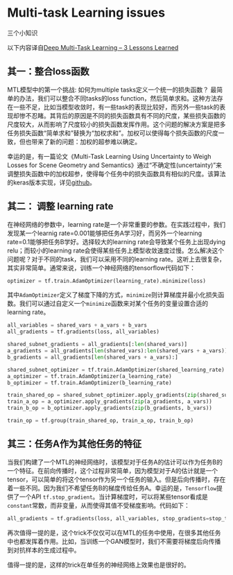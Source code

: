 # Multi-task Learning issues

三个小知识

以下内容译自[Deep Multi-Task Learning – 3 Lessons Learned](https://engineering.taboola.com/deep-multi-task-learning-3-lessons-learned/)

## 其一：整合loss函数

MTL模型中的第一个挑战: 如何为multiple tasks定义一个统一的损失函数？
最简单的办法，我们可以整合不同tasks的loss function，然后简单求和。这种方法存在一些不足，比如当模型收敛时，有一些task的表现比较好，而另外一些task的表现却惨不忍睹。其背后的原因是不同的损失函数具有不同的尺度，某些损失函数的尺度较大，从而影响了尺度较小的损失函数发挥作用。这个问题的解决方案是把多任务损失函数“简单求和”替换为“加权求和”。加权可以使得每个损失函数的尺度一致，但也带来了新的问题：加权的超参难以确定。

幸运的是，有一篇论文《Multi-Task Learning Using Uncertainty to Weigh Losses for Scene Geometry and Semantics》通过“不确定性(uncertainty)”来调整损失函数中的加权超参，使得每个任务中的损失函数具有相似的尺度。该算法的keras版本实现，详见[github](https://github.com/yaringal/multi-task-learning-example/blob/master/multi-task-learning-example.ipynb)。

## 其二： 调整 learning rate

在神经网络的参数中，learning rate是一个非常重要的参数。在实践过程中，我们发现某一个learnig rate=0.001能够把任务A学习好，而另外一个learning rate=0.1能够把任务B学好。选择较大的learning rate会导致某个任务上出现dying relu；而较小的learning rate会使得某些任务上模型收敛速度过慢。怎么解决这个问题呢？对于不同的task，我们可以采用不同的learning rate。这听上去很复杂，其实非常简单。通常来说，训练一个神经网络的tensorflow代码如下：

```python
optimizer = tf.train.AdamOptimizer(learning_rate).minimize(loss)
```

其中`AdamOptimizer`定义了梯度下降的方式，`minimize`则计算梯度并最小化损失函数。我们可以通过自定义一个`minimize`函数来对某个任务的变量设置合适的learning rate。

```python
all_variables = shared_vars + a_vars + b_vars
all_gradients = tf.gradients(loss, all_variables)

shared_subnet_gradients = all_gradients[:len(shared_vars)]
a_gradients = all_gradients[len(shared_vars):len(shared_vars + a_vars)]
b_gradients = all_gradients[len(shared_vars + a_vars):]

shared_subnet_optimizer = tf.train.AdamOptimizer(shared_learning_rate)
a_optimizer = tf.train.AdamOptimizer(a_learning_rate)
b_optimizer = tf.train.AdamOptimizer(b_learning_rate)

train_shared_op = shared_subnet_optimizer.apply_gradients(zip(shared_subnet_gradients, shared_vars))
train_a_op = a_optimizer.apply_gradients(zip(a_gradients, a_vars))
train_b_op = b_optimizer.apply_gradients(zip(b_gradients, b_vars))

train_op = tf.group(train_shared_op, train_a_op, train_b_op)

```

## 其三：任务A作为其他任务的特征

当我们构建了一个MTL的神经网络时，该模型对于任务A的估计可以作为任务B的一个特征。在前向传播时，这个过程非常简单，因为模型对于A的估计就是一个tensor，可以简单的将这个tensor作为另一个任务的输入。但是后向传播时，存在着一些不同。因为我们不希望任务B的梯度传给任务A。幸运的是，`Tensorflow`提供了一个API `tf.stop_gradient`。当计算梯度时，可以将某些tensor看成是`constant`常数，而非变量，从而使得其值不受梯度影响。代码如下：

```python
all_gradients = tf.gradients(loss, all_variables, stop_gradients=stop_tensors)
```

再次值得一提的是，这个trick不仅仅可以在MTL的任务中使用，在很多其他任务中也都发挥着作用。比如，当训练一个GAN模型时，我们不需要将梯度后向传播到对抗样本的生成过程中。

值得一提的是，这样的trick在单任务的神经网络上效果也是很好的。